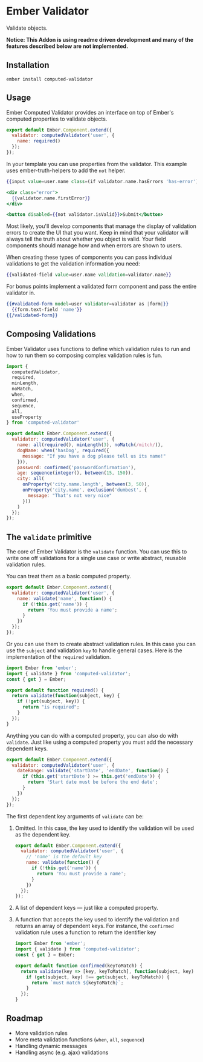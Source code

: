 # Ember Validator

Validate objects.

**Notice: This Addon is using readme driven development and many of the features
described below are not implemented.**

## Installation

```
ember install computed-validator
```

## Usage

Ember Computed Validator provides an interface on top of Ember's computed
properties to validate objects.

```javascript
export default Ember.Component.extend({
  validator: computedValidator('user', {
    name: required()
  });
});
```

In your template you can use properties from the validator. This example uses
ember-truth-helpers to add the `not` helper.

```hbs
{{input value=user.name class=(if validator.name.hasErrors 'has-error')}}

<div class="error">
  {{validator.name.firstError}}
</div>

<button disabled={{not validator.isValid}}>Submit</button>
```

Most likely, you'll develop components that manage the display of validation
errors to create the UI that you want. Keep in mind that your validator will
always tell the truth about whether you object is valid. Your field components
should manage how and when errors are shown to users.

When creating these types of components you can pass individual
validations to get the validation information you need:

```hbs
{{validated-field value=user.name validation=validator.name}}
```

For bonus points implement a validated form component and pass the entire
validator in.

```hbs
{{#validated-form model=user validator=validator as |form|}}
  {{form.text-field 'name'}}
{{/validated-form}}
```

## Composing Validations

Ember Validator uses functions to define which validation rules to run
and how to run them so composing complex validation rules is fun.

```javascript
import {
  computedValidator,
  required,
  minLength,
  noMatch,
  when,
  confirmed,
  sequence,
  all,
  useProperty
} from 'computed-validator'

export default Ember.Component.extend({
  validator: computedValidator('user', {
    name: all(required(), minLength(3), noMatch(/mitch/)),
    dogName: when('hasDog', required({
      message: "If you have a dog please tell us its name!"
    })),
    password: confirmed('passwordConfirmation'),
    age: sequence(integer(), between(15, 150)),
    city: all(
      onProperty('city.name.length', between(3, 50)),
      onProperty('city.name', exclusion('dumbest', {
        message: "That's not very nice"
      }))
    )
  });
});
```

## The `validate` primitive

The core of Ember Validator is the `validate` function. You can use this to
write one off validations for a single use case or write abstract, reusable
validation rules.

You can treat them as a basic computed property.

```javascript
export default Ember.Component.extend({
  validator: computedValidator('user', {
    name: validate('name', function() {
      if (!this.get('name')) {
        return 'You must provide a name';
      }
    })
  });
});
```

Or you can use them to create abstract validation rules. In this case you can
use the `subject` and validation `key` to handle general cases. Here is the
implementation of the `required` validation.

```javascript
import Ember from 'ember';
import { validate } from 'computed-validator';
const { get } = Ember;

export default function required() {
  return validate(function(subject, key) {
    if (!get(subject, key)) {
      return "is required";
    }
  });
}
```

Anything you can do with a computed property, you can also do with `validate`.
Just like using a computed property you must add the necessary dependent keys.

```javascript
export default Ember.Component.extend({
  validator: computedValidator('user', {
    dateRange: validate('startDate', 'endDate', function() {
      if (this.get('startDate') >= this.get('endDate')) {
        return 'Start date must be before the end date';
      }
    })
  });
});
```

The first dependent key arguments of `validate` can be:

1. Omitted. In this case, the key used to identify the validation will be used as
   the dependent key.

    ```javascript
    export default Ember.Component.extend({
      validator: computedValidator('user', {
        // 'name' is the default key
        name: validate(function() {
          if (!this.get('name')) {
            return 'You must provide a name';
          }
        })
      });
    });
    ```

2. A list of dependent keys — just like a computed property.

3. A function that accepts the key used to identify the validation and returns
   an array of dependent keys. For instance, the `confirmed` validation rule
   uses a function to return the identifier key

    ```javascript
    import Ember from 'ember';
    import { validate } from 'computed-validator';
    const { get } = Ember;

    export default function confirmed(keyToMatch) {
      return validate(key => [key, keyToMatch], function(subject, key) {
        if (get(subject, key) !== get(subject, keyToMatch)) {
          return `must match ${keyToMatch}`;
        }
      });
    }
    ```

## Roadmap

* More validation rules
* More meta validation functions (`when`, `all`, `sequence`)
* Handling dynamic messages
* Handling async (e.g. ajax) validations
